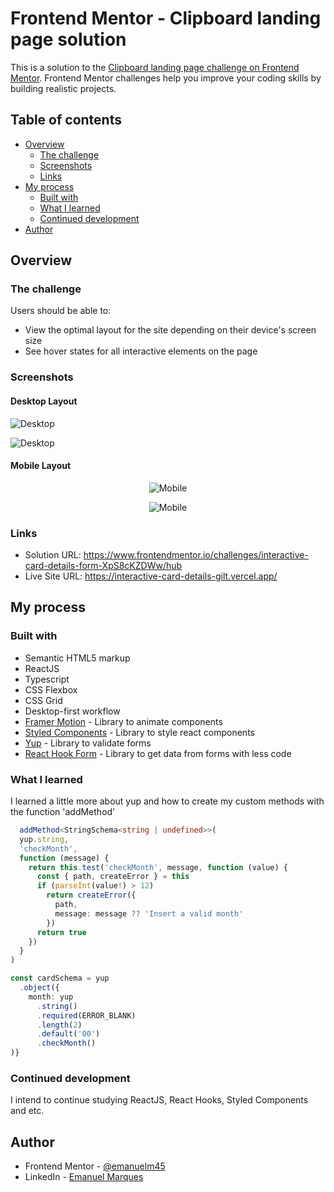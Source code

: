# Frontend Mentor - Clipboard landing page solution

This is a solution to the [Clipboard landing page challenge on Frontend Mentor](https://www.frontendmentor.io/challenges/clipboard-landing-page-5cc9bccd6c4c91111378ecb9). Frontend Mentor challenges help you improve your coding skills by building realistic projects.

## Table of contents

- [Overview](#overview)
  - [The challenge](#the-challenge)
  - [Screenshots](#screenshots)
  - [Links](#links)
- [My process](#my-process)
  - [Built with](#built-with)
  - [What I learned](#what-i-learned)
  - [Continued development](#continued-development)
- [Author](#author)

## Overview

### The challenge

Users should be able to:

- View the optimal layout for the site depending on their device's screen size
- See hover states for all interactive elements on the page

### Screenshots

#### Desktop Layout

![Desktop](https://github.com/emanuelmarques45/portfolio-images/blob/main/react-interactive-card-details/desktop.png)

![Desktop](https://github.com/emanuelmarques45/portfolio-images/blob/main/react-interactive-card-details/active-states.png)

#### Mobile Layout

<p align="center">
  <img src="https://github.com/emanuelmarques45/portfolio-images/blob/main/react-interactive-card-details/mobile.png" alt="Mobile">
</p>

<p align="center">
  <img src="https://github.com/emanuelmarques45/portfolio-images/blob/main/react-interactive-card-details/mobile-completed.png" alt="Mobile">
</p>

### Links

- Solution URL: https://www.frontendmentor.io/challenges/interactive-card-details-form-XpS8cKZDWw/hub
- Live Site URL: https://interactive-card-details-gilt.vercel.app/

## My process

### Built with

- Semantic HTML5 markup
- ReactJS
- Typescript
- CSS Flexbox
- CSS Grid
- Desktop-first workflow
- [Framer Motion](https://www.framer.com/motion/) - Library to animate components
- [Styled Components](https://styled-components.com/docs) - Library to style react components
- [Yup](https://github.com/jquense/yup) - Library to validate forms
- [React Hook Form](https://styled-components.com/docs) - Library to get data from forms with less code

### What I learned

I learned a little more about yup and how to create my custom methods with the function 'addMethod'

```ts
  addMethod<StringSchema<string | undefined>>(
  yup.string,
  'checkMonth',
  function (message) {
    return this.test('checkMonth', message, function (value) {
      const { path, createError } = this
      if (parseInt(value!) > 12)
        return createError({
          path,
          message: message ?? 'Insert a valid month'
        })
      return true
    })
  }
)

const cardSchema = yup
  .object({
    month: yup
      .string()
      .required(ERROR_BLANK)
      .length(2)
      .default('00')
      .checkMonth()
)}
```

### Continued development

I intend to continue studying ReactJS, React Hooks, Styled Components and etc.

## Author

- Frontend Mentor - [@emanuelm45](https://www.frontendmentor.io/profile/emanuelm45)
- LinkedIn - [Emanuel Marques](https://www.linkedin.com/in/emanuel-marques-541617215/)
